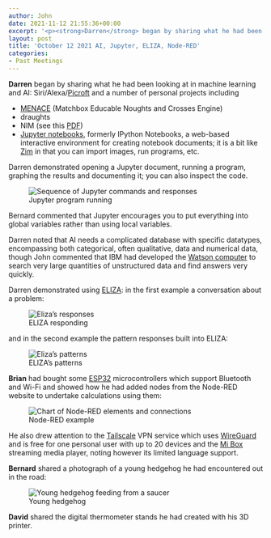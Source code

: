 ```yaml
---
author: John
date: 2021-11-12 21:55:36+00:00
excerpt: '<p><strong>Darren</strong> began by sharing what he had been looking at in machine learning and AI: Siri/Alexa/<a href="https://mycroft-ai.gitbook.io/docs/using-mycroft-ai/get-mycroft/picroft" type="text/html" role="link">Picroft</a> and a number of personal projects including</p><ul><li><a href="https://en.wikipedia.org/wiki/Matchbox_Educable_Noughts_and_Crosses_Engine" type="text/html" role="link">MENACE</a> (Matchbox Educable Noughts and Crosses Engine)</li><li>draughts</li><li>NIM (see this <a href="https://documents.hants.gov.uk/education/trailblazer/25-OutdoorMathsGames.pdf" type="application/pdf" role="link">PDF</a>)</li><li><a href="https://en.wikipedia.org/wiki/Project_Jupyter" type="text/html" role="link">Jupyter notebooks</a>, formerly IPython Notebooks, a web-based interactive environment for creating notebook documents; it is a bit like <a href="https://en.wikipedia.org/wiki/Zim_(software)" type="text/html" role="link">Zim</a> in that you can import images, run programs, etc.</li></ul>'
layout: post
title: 'October 12 2021 AI, Jupyter, ELIZA, Node-RED'
categories:
- Past Meetings
---
```


<p><strong>Darren</strong> began by sharing what he had been looking at in machine learning and AI: Siri/Alexa/<a href="https://mycroft-ai.gitbook.io/docs/using-mycroft-ai/get-mycroft/picroft" type="text/html" role="link">Picroft</a> and a number of personal projects including</p><ul><li><a href="https://en.wikipedia.org/wiki/Matchbox_Educable_Noughts_and_Crosses_Engine" type="text/html" role="link">MENACE</a> (Matchbox Educable Noughts and Crosses Engine)</li><li>draughts</li><li>NIM (see this <a href="https://documents.hants.gov.uk/education/trailblazer/25-OutdoorMathsGames.pdf" type="application/pdf" role="link">PDF</a>)</li><li><a href="https://en.wikipedia.org/wiki/Project_Jupyter" type="text/html" role="link">Jupyter notebooks</a>, formerly IPython Notebooks, a web-based interactive environment for creating notebook documents; it is a bit like <a href="https://en.wikipedia.org/wiki/Zim_(software)" type="text/html" role="link">Zim</a> in that you can import images, run programs, etc.</li></ul><p>Darren demonstrated opening a Jupyter document, running a program, graphing the results and documenting it; you can also inspect the code.</p><figure><img sizes="49vw" srcset="http://www.bradlug.co.uk/blog/2021/10/12/images/Jupyter_400px.png 400w, http://www.bradlug.co.uk/blog/2021/10/12/images/Jupyter_600px.png 600w, http://www.bradlug.co.uk/blog/2021/10/12/images/Jupyter_800px.png 800w" src="http://www.bradlug.co.uk/blog/2021/10/12/images/Jupyter_400px.png" alt="Sequence of Jupyter commands and responses" role="img"><figcaption>Jupyter program running</figcaption></figure><p>Bernard commented that Jupyter encourages you to put everything into global variables rather than using local variables.</p><p>Darren noted that AI needs a complicated database with specific datatypes, encompassing both categorical, often qualitative, data and numerical data, though John commented that IBM had developed the <a href="https://en.wikipedia.org/wiki/Watson_(computer)" type="text/html" role="link">Watson computer</a> to search very large quantities of unstructured data and find answers very quickly.</p><p>Darren demonstrated using <a href="https://en.wikipedia.org/wiki/ELIZA" type="text/html" role="link">ELIZA</a>: in the first example a conversation about a problem:</p><figure><img sizes="49vw" srcset="http://www.bradlug.co.uk/blog/2021/10/12/images/Eliza_400px.png 400w, http://www.bradlug.co.uk/blog/2021/10/12/images/Eliza_600px.png 600w, http://www.bradlug.co.uk/blog/2021/10/12/images/Eliza_800px.png 800w, http://www.bradlug.co.uk/blog/2021/10/12/images/Eliza_1000px.png 1000w" src="http://www.bradlug.co.uk/blog/2021/10/12/images/Eliza_400px.png" alt="Eliza’s responses" role="img"><figcaption>ELIZA responding</figcaption></figure><p>and in the second example the pattern responses built into ELIZA:<p><figure><img sizes="49vw" srcset="http://www.bradlug.co.uk/blog/2021/10/12/images/Eliza_example_400px.png 400w, http://www.bradlug.co.uk/blog/2021/10/12/images/Eliza_example_560px.png 560w" src="http://www.bradlug.co.uk/blog/2021/10/12/images/Eliza_example_400px.png" alt="Eliza’s patterns" role="img"><figcaption>ELIZA’s patterns</figcaption></figure><p><strong>Brian</strong> had bought some <a href="https://en.wikipedia.org/wiki/ESP32" type="text/html" role="link">ESP32</a> microcontrollers which support Bluetooth and Wi-Fi and showed how he had added nodes from the Node-RED website to undertake calculations using them:</p><figure><img sizes="49vw" srcset="http://www.bradlug.co.uk/blog/2021/10/12/images/Node-red_example_400px.png 400w, http://www.bradlug.co.uk/blog/2021/10/12/images/Node-red_example_650px.png 650w, http://www.bradlug.co.uk/blog/2021/10/12/images/Node-red_example_900px.png 900w, http://www.bradlug.co.uk/blog/2021/10/12/images/Node-red_example_1200px.png 1200w" src="http://www.bradlug.co.uk/blog/2021/10/12/images/Node-red_example_400px.png" alt="Chart of Node-RED elements and connections" role="img"><figcaption>Node-RED example</figcaption></figure><p>He also drew attention to the <a href="https://tailscale.com/" type="text/html" role="link">Tailscale</a> VPN service which uses <a href="https://www.wireguard.com/" type="text/html" role="link">WireGuard</a> and is free for one personal user with up to 20 devices and the <a href="https://www.mi.com/uk/mi-box-s/" type="text/html" role="link">Mi Box</a> streaming media player, noting however its limited language support.</p><p><strong>Bernard</strong> shared a photograph of a young hedgehog he had encountered out in the road:</p><figure><img sizes="49vw" srcset="http://www.bradlug.co.uk/blog/2021/10/12/images/Young_hedgehog_400px.png 400w, http://www.bradlug.co.uk/blog/2021/10/12/images/Young_hedgehog_600px.png 600w" src="http://www.bradlug.co.uk/blog/2021/10/12/images/Young_hedgehog_400px.png" alt="Young hedgehog feeding from a saucer" role="img"><figcaption>Young hedgehog</figcaption></figure><p><strong>David</strong> shared the digital thermometer stands he had created with his 3D printer.</p>
